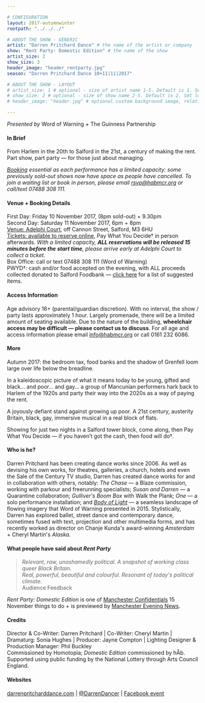 ```yaml
---

# CONFIGURATION
layout: 2017-autumnwinter
rootpath: "../../../"

# ABOUT THE SHOW - GENERIC
artist: "Darren Pritchard Dance" # the name of the artist or company
show: "Rent Party: Domestic Edition" # the name of the show
artist_size: 2
show_size: 3
header_image: "header_rentparty.jpg"
season: "Darren Pritchard Dance 10+11|11|2017"

# ABOUT THE SHOW - LAYOUT
# artist_size: 1 # optional - size of artist name 1-5. Default is 1. Set longer names to lower values
# show_size: 2 # optional - size of show name 2-5. Default is 2. Set longer names to lower values
# header_image: "header.jpg" # optional custom background image, relative to current page

---
```

*Presented by* Word of Warning *+* The Guinness Partnership
           
#### In Brief     
From Harlem in the 20th to Salford in the 21st, a century of making the rent. Part show, part party — for those just about managing.       
            
*<a href="http://www.wegottickets.com/wordofwarning" target="_blank">Booking</a> essential as each performance has a limited capacity: some previously sold-out shows now have space as people have cancelled. To join a waiting list or book in person, please email <a href="mailto:rsvp@habmcr.org?subject=Rent Party waiting list">rsvp@habmcr.org</a> or call/text 07488 308 111.*            
            
#### Venue + Booking Details       
First Day: Friday 10 November 2017, (8pm sold-out) + 9.30pm               
Second Day: Saturday 11 November 2017, 6pm + 8pm              
<a href="http://www.google.co.uk/maps/place/M3+6HU" target="_blank">Venue: Adelphi Court</a>, off Cannon Street, Salford, M3 6HU          
<a href="http://www.wegottickets.com/wordofwarning" target="_blank">Tickets: available to reserve online</a>, Pay What You Decide† in person afterwards. *With a limited capacity, **ALL reservations will be released 15 minutes before the start time**, please arrive early at Adelphi Court to collect a ticket.*           
Box Office: call or text 07488 308 111 (Word of Warning)        
PWYD†: cash and/or food accepted on the evening, with ALL proceeds collected donated to Salford Foodbank — <a href="http://salford.foodbank.org.uk/give-help/donate-food" target="_blank">click here</a> for a list of suggested items.         
              
#### Access Information          
Age advisory 16+ (parental/guardian discretion). With no interval, the show / party lasts approximately 1 hour. Largely promenade, there will be a limited amount of seating available. Due to the nature of the building, **wheelchair access may be difficult — please contact us to discuss**. For all age and access information please email <a href="mailto:info@habmcr.org?subject=Rent Party Access Information">info@habmcr.org</a> or call 0161 232 6086.          
        
#### More             
Autumn 2017: the bedroom tax, food banks and the shadow of Grenfell loom large over life below the breadline.           
         
In a kaleidoscopic picture of what it means today to be young, gifted and black… and poor… and gay… a group of Mancunian performers hark back to Harlem of the 1920s and party their way into the 2020s as a way of paying the rent.        
           
A joyously defiant stand against growing up poor. A 21st century, austerity Britain, black, gay, immersive musical in a real block of flats.        
       
Showing for just two nights in a Salford tower block, come along, then Pay What You Decide — if you haven’t got the cash, then food will do†.          
          
#### Who is he?        
Darren Pritchard has been creating dance works since 2006. As well as devising his own works, for theatres, galleries, a church, hotels and even the Sale of the Century TV studio, Darren has created dance works for and in collaboration with others, notably: *The Chase* — a Blaze commission, working with parkour and freerunning specialists; *Susan and Darren* — a Quarantine collaboration; *Gulliver's Boom Box* with Walk the Plank; *One* — a solo performance installation; and [*Body of Light*](/archive/2015-autumnwinter/pritchard) — a seamless landscape of flowing imagery that Word of Warning presented in 2015. Stylistically, Darren has explored ballet, street dance and contemporary dance, sometimes fused with text, projection and other multimedia forms, and has recently worked as director on Chanje Kunda's award-winning *Amsterdam* + Cheryl Martin's *Alaska*.          
          
#### What people have said about *Rent Party*         
>*Relevant, raw, unashamedly political. A snapshot of working class queer Black Britain.<br>Real, powerful, beautiful and colourful. Resonant of today's political climate.*<br>Audience Feedback         

*Rent Party: Domestic Edition* is one of <a href="http://confidentials.com/manchester/15-great-things-to-do-in-manchester-this-november-2017" target="_blank">Manchester Confidentials</a> 15 November things to do + is previewed by <a href="http://www.manchestereveningnews.co.uk/whats-on/theatre-news/pay-as-you-feel-theatre-13649008" target="_blank">Manchester Evening News</a>.
        
#### Credits         
Director & Co-Writer: Darren Pritchard | Co-Writer: Cheryl Martin | Dramaturg: Sonia Hughes | Producer: Jayne Compton | Lighting Designer & Production Manager: Phil Buckley<br>Commissioned by Homotopia; *Domestic Edition* commissioned by hÅb.<br>Supported using public funding by the National Lottery through Arts Council England.        
          
#### Websites       
<a href="http://darrenpritcharddance.com" target="_blank">darrenpritcharddance.com</a> | <a href="http://twitter.com/DarrenDancer" target="_blank">@DarrenDancer</a> | <a href="http://www.facebook.com/events/949917898504601" target="_blank">Facebook event</a>
